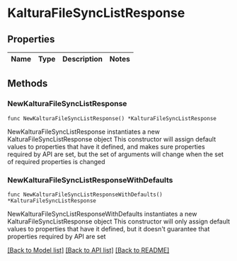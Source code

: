 # KalturaFileSyncListResponse

## Properties

Name | Type | Description | Notes
------------ | ------------- | ------------- | -------------

## Methods

### NewKalturaFileSyncListResponse

`func NewKalturaFileSyncListResponse() *KalturaFileSyncListResponse`

NewKalturaFileSyncListResponse instantiates a new KalturaFileSyncListResponse object
This constructor will assign default values to properties that have it defined,
and makes sure properties required by API are set, but the set of arguments
will change when the set of required properties is changed

### NewKalturaFileSyncListResponseWithDefaults

`func NewKalturaFileSyncListResponseWithDefaults() *KalturaFileSyncListResponse`

NewKalturaFileSyncListResponseWithDefaults instantiates a new KalturaFileSyncListResponse object
This constructor will only assign default values to properties that have it defined,
but it doesn't guarantee that properties required by API are set


[[Back to Model list]](../README.md#documentation-for-models) [[Back to API list]](../README.md#documentation-for-api-endpoints) [[Back to README]](../README.md)


